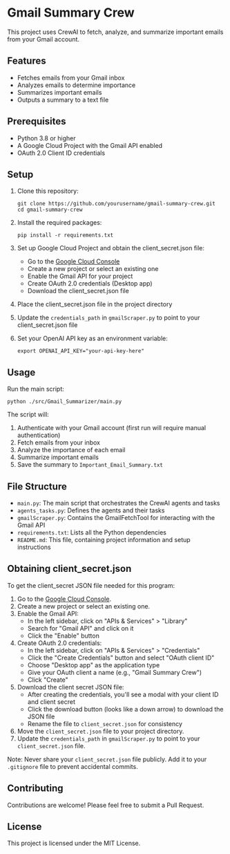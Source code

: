 # Gmail Summary Crew

This project uses CrewAI to fetch, analyze, and summarize important emails from your Gmail account.

## Features

- Fetches emails from your Gmail inbox
- Analyzes emails to determine importance
- Summarizes important emails
- Outputs a summary to a text file

## Prerequisites

- Python 3.8 or higher
- A Google Cloud Project with the Gmail API enabled
- OAuth 2.0 Client ID credentials

## Setup

1. Clone this repository:
   ```
   git clone https://github.com/yourusername/gmail-summary-crew.git
   cd gmail-summary-crew
   ```

2. Install the required packages:
   ```
   pip install -r requirements.txt
   ```

3. Set up Google Cloud Project and obtain the client_secret.json file:
   - Go to the [Google Cloud Console](https://console.cloud.google.com/)
   - Create a new project or select an existing one
   - Enable the Gmail API for your project
   - Create OAuth 2.0 credentials (Desktop app)
   - Download the client_secret.json file

4. Place the client_secret.json file in the project directory

5. Update the `credentials_path` in `gmailScraper.py` to point to your client_secret.json file

6. Set your OpenAI API key as an environment variable:
   ```
   export OPENAI_API_KEY="your-api-key-here"
   ```

## Usage

Run the main script:

```
python ./src/Gmail_Summarizer/main.py
```

The script will:
1. Authenticate with your Gmail account (first run will require manual authentication)
2. Fetch emails from your inbox
3. Analyze the importance of each email
4. Summarize important emails
5. Save the summary to `Important_Email_Summary.txt`

## File Structure

- `main.py`: The main script that orchestrates the CrewAI agents and tasks
- `agents_tasks.py`: Defines the agents and their tasks
- `gmailScraper.py`: Contains the GmailFetchTool for interacting with the Gmail API
- `requirements.txt`: Lists all the Python dependencies
- `README.md`: This file, containing project information and setup instructions

## Obtaining client_secret.json

To get the client_secret JSON file needed for this program:

1. Go to the [Google Cloud Console](https://console.cloud.google.com/).
2. Create a new project or select an existing one.
3. Enable the Gmail API:
   - In the left sidebar, click on "APIs & Services" > "Library"
   - Search for "Gmail API" and click on it
   - Click the "Enable" button
4. Create OAuth 2.0 credentials:
   - In the left sidebar, click on "APIs & Services" > "Credentials"
   - Click the "Create Credentials" button and select "OAuth client ID"
   - Choose "Desktop app" as the application type
   - Give your OAuth client a name (e.g., "Gmail Summary Crew")
   - Click "Create"
5. Download the client secret JSON file:
   - After creating the credentials, you'll see a modal with your client ID and client secret
   - Click the download button (looks like a down arrow) to download the JSON file
   - Rename the file to `client_secret.json` for consistency
6. Move the `client_secret.json` file to your project directory.
7. Update the `credentials_path` in `gmailScraper.py` to point to your `client_secret.json` file.

Note: Never share your `client_secret.json` file publicly. Add it to your `.gitignore` file to prevent accidental commits.

## Contributing

Contributions are welcome! Please feel free to submit a Pull Request.

## License

This project is licensed under the MIT License.
